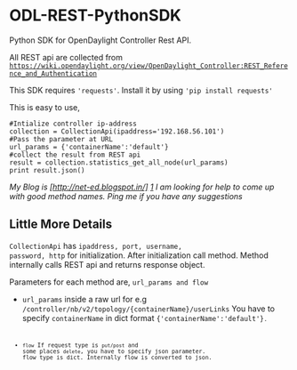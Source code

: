 ODL-REST-PythonSDK
==================

Python SDK for OpenDaylight Controller Rest API.

All REST api are collected from <code>https://wiki.opendaylight.org/view/OpenDaylight_Controller:REST_Reference_and_Authentication</code>

This SDK requires <code>'requests'</code>. Install it by using <code>'pip install requests'</code>

This is easy to use, 

  ```
  #Intialize controller ip-address
  collection = CollectionApi(ipaddress='192.168.56.101')
  #Pass the parameter at URL
  url_params = {'containerName':'default'}
  #collect the result from REST api
  result = collection.statistics_get_all_node(url_params)
  print result.json()
  ```
*My Blog is [http://net-ed.blogspot.in/] [1]*
*I am looking for help to come up with good method names. Ping me if you have any suggestions*
  
Little More Details
-------------------
<code>CollectionApi</code> has <code>ipaddress, port, username, password, http</code> for initialization.
After initialization call method. Method internally calls REST api and returns response object.

Parameters for each method are, <code>url_params and flow </code>
* <code>url_params</code> inside a raw url for e.g <code>/controller/nb/v2/topology/{containerName}/userLinks</code>
You have to specify <code>containerName</code> in dict format <code>{'containerName':'default'}<code>.
* <code>flow</code> If request type is <code>put/post</code> and some places <code>delete</code>, you have to specify json parameter. flow type is dict. Internally flow is converted to json.


  [1]: http://net-ed.blogspot.in/

